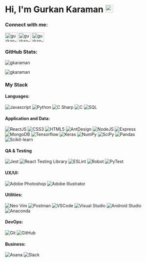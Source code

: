 # Hi, I'm Gurkan Karaman <img src="https://media.giphy.com/media/hvRJCLFzcasrR4ia7z/giphy.gif" width="25px">

<h3 align="left">Connect with me:</h3>
<p align="left">
  <a href="mailto:hasankaraman_tr@hotmail.com" target="_blank"><img align="center" src="https://www.svgrepo.com/show/15435/envelope.svg" alt="gurkan-mail" height="30" width="40"></a>
<a href="https://www.instagram.com/gurkanhasankaraman" target="_blank"><img align="center" src="https://raw.githubusercontent.com/gauravghongde/social-icons/9d939e1c5b7ea4a24ac39c3e4631970c0aa1b920/SVG/Color/Instagram.svg" alt="gurkan-insta" height="30" width="40" /></a>
<a href="https://www.linkedin.com/in/gurkan-hasan-karaman-96568b172" target="_blank"><img align="center" src="https://raw.githubusercontent.com/rahuldkjain/github-profile-readme-generator/master/src/images/icons/Social/linked-in-alt.svg" alt="gurkan-linkedin" height="30" width="40" /></a>
</p>

### GitHub Stats:

<p><img align="center" src="https://github-readme-stats.vercel.app/api?username=GHasanKaraman&show_icons=true&theme=radical" alt="gkaraman" /></p>

<p><img align="center" src="https://github-readme-stats.vercel.app/api/top-langs/?username=GHasanKaraman&hide_progress=true" alt="gkaraman" /></p>

### My Stack

#### Languages:

![Javascript](https://img.shields.io/badge/-JavaScript-EDD222?style=flat&logo=javascript&logoColor=white)
![Python](https://img.shields.io/badge/-Python-3178C6?style=flat&logo=python&logoColor=white)
![C Sharp](https://img.shields.io/badge/-C%20Sharp-239120?style=flat&logo=c-sharp&logoColor=white)
![C](https://img.shields.io/badge/-0175C2?style=flat&logo=C&logoColor=white)
![SQL](https://img.shields.io/badge/-SQL-FFD02F?style=flat&logo=mysql&logoColor=white)

#### Application and Data:

![ReactJS](https://img.shields.io/badge/-ReactJS-51CBF2?style=flat&logo=react&logoColor=white)
![CSS3](https://img.shields.io/badge/-CSS3-1572B6?style=flat&logo=css3)
![HTML5](https://img.shields.io/badge/-HTML5-E34F26?style=flat&logo=html5&logoColor=white)
![AntDesign](https://img.shields.io/badge/-Ant%20Design-1579E9?style=flat&logo=antdesign&logoColor=white)
![NodeJS](http://img.shields.io/badge/-NodeJS-6EBF20?style=flat&logo=node.js&logoColor=white)
![Express](http://img.shields.io/badge/-Express-black?style=flat&logo=express&logoColor=white)
![MongoDB](http://img.shields.io/badge/-MongoDB-47A248?style=flat&logo=mongodb&logoColor=white)
![Tensorflow](https://img.shields.io/badge/-Tensorflow-FF9A00?style=flat&logo=tensorflow&logoColor=white)
![Keras](https://img.shields.io/badge/-Keras-F24E1E?style=flat&logo=keras&logoColor=white)
![NumPy](https://img.shields.io/badge/-NumPy-0079BF?style=flat&logo=numpy&logoColor=white)
![SciPy](https://img.shields.io/badge/-SciPy-02569B?style=flat&logo=scipy&logoColor=white)
![Pandas](https://img.shields.io/badge/-Pandas-5849BE?style=flat&logo=pandas&logoColor=white)
![Scikit-learn](https://img.shields.io/badge/-scikit%20learn-FF6C37?style=flat&logo=scikit-learn&logoColor=white)

#### QA & Testing

![Jest](https://img.shields.io/badge/-Jest-C21325?style=flat&logo=jest&logoColor=white)
![React Testing Library](https://img.shields.io/badge/-React%20Testing%20Library-e9554d?style=flat&logo=octopusdeploy&logoColor=white)
![ESLint](https://img.shields.io/badge/-ESLint-4B32C3?style=flat&logo=eslint&logoColor=white)
![Robot](https://img.shields.io/badge/-Robot-343434?style=flat&logo=Robot%20Framework&logoColor=white)
![PyTest](https://img.shields.io/badge/-PyTest-0175C2?style=flat&logo=pytest&logoColor=white)

#### UX/UI:

![Adobe Photoshop](https://img.shields.io/badge/-Photoshop-31A8FF?style=flat&logo=adobe-photoshop&logoColor=white)
![Adobe Illustrator](https://img.shields.io/badge/-Illustrator-FF9A00?style=flat&logo=adobe-illustrator&logoColor=white)

#### Utilities:

![Neo Vim](https://img.shields.io/badge/-Neovim%20Studio-3D9a2f?style=flat&logo=neovim&logoColor=white)
![Postman](https://img.shields.io/badge/-Postman-FF6C37?style=flat&logo=postman&logoColor=white)
![VSCode](https://img.shields.io/badge/-VSCode-007ACC?style=flat&logo=visual-studio-code&logoColor=white)
![Visual Studio](https://img.shields.io/badge/-Visual%20Studio-5C2D91?style=flat&logo=visual-studio&logoColor=white)
![Android Studio](https://img.shields.io/badge/-Android%20Studio-3DDC84?style=flat&logo=android-studio&logoColor=white)
![Anaconda](https://img.shields.io/badge/-Anaconda-3EB049?style=flat&logo=anaconda&logoColor=white)

#### DevOps:

![Git](https://img.shields.io/badge/-Git-F05032?style=flat&logo=git&logoColor=white)
![GitHub](https://img.shields.io/badge/-Github-181717?style=flat&logo=github&logoColor=white)

#### Business:

![Asana](https://img.shields.io/badge/-Asana-F06A6A?style=flat&logo=asana&logoColor=white)
![Slack](https://img.shields.io/badge/-Slack-4A154B?style=flat&logo=slack&logoColor=white)

